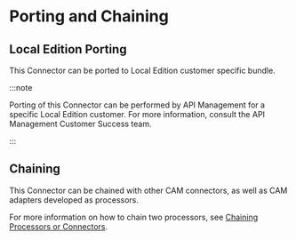 ﻿---
sidebar_position: 5
---

# Porting and Chaining

<head>
  <meta name="guidename" content="API Management"/>
  <meta name="context" content="GUID-835f879f-eca3-478a-b85a-dedde9eaff4d"/>
</head>

## Local Edition Porting

This Connector can be ported to Local Edition customer specific bundle. 

:::note

Porting of this Connector can be performed by API Management for a specific Local Edition customer. For more information, consult the API Management Customer Success team. 

:::

## Chaining

This Connector can be chained with other CAM connectors, as well as CAM adapters developed as processors. 

For more information on how to chain two processors, see [Chaining Processors or Connectors](../../ChainingProcessorsorConnectors/Overview.md).  

